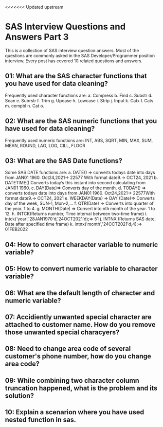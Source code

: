 <<<<<<< Updated upstream
# SAS Interview Questions and Answers Part 3


This is a collection of SAS interview question answers. Most of the questions are commonly asked in the SAS Developer/Programmer position interview. Every post has covered 10 related questions and answers.


## 01: What are the SAS character functions that you have used for data cleaning?
Frequently used character functions are: 
a. Compress
b. Find
c. Substr
d. Scan
e. Subrstr
f. Trim
g. Upcase
h. Lowcase
i. Strip
j. Input
k. Catx
l. Cats
m. compbl
n. Cat
o. 



## 02: What are the SAS numeric functions that you have used for data cleaning?
Frequently used numeric functions are:
INT, ABS, SQRT, MIN, MAX, SUM, MEAN, ROUND, LAG, LOG, CILL, FLOOR


## 03: What are the SAS Date functions?
Some SAS DATE functions are:
a. DATE() => converts todays date into days from JAN01 1960. Oct24,2021-> 22577 With format date9.-> OCT24, 2021
b. DATETIME() Converts today’s this instant into second calculating from JAN01 1960.
c. DAY(Date)=> Converts day of the month.
d. TODAY() => converts todays date into days from JAN01 1960. Oct24,2021-> 22577With format date9.-> OCT24, 2021
e. WEEKDAY(Date) => DAY (Date)=> Converts day of the week, SUN-1, Mon-2,…
f. QTR(Date) => Converts into quarter of the year. 1 to 4.
g. MONTH(Date) => Convert into nth month of the year. 1 to 12.
h. INTCK(Returns number, Time interval between two-time frame)
i. intck('year','28JAN1970'd,'24OCT2021'd);=> 51
j. INTNX (Returns SAS date, Date after specified time frame)
k. intnx('month','24OCT2021'd,4);=> 01FEB2022



## 04: How to convert character variable to numeric variable?


## 05: How to convert numeric variable to character variable?

## 06: What are the default length of character and numeric variable?

## 07: Accidiently unwanted special character are attached to customer name. How do you remove those unwanted special characyers?

## 08: Need to change area code of several customer's phone number, how do you change area code?

## 09: While combining two character column truncation happened, what is the problem and its solution?

## 10: Explain a scenarion where you have used nested function in sas.






 








